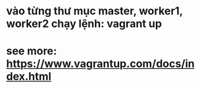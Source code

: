 # vào từng thư mục master, worker1, worker2 chạy lệnh:  vagrant up

# see more: https://www.vagrantup.com/docs/index.html
